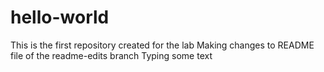 # hello-world
This is the first repository created for the lab
Making changes to README file of the readme-edits branch
Typing some text
